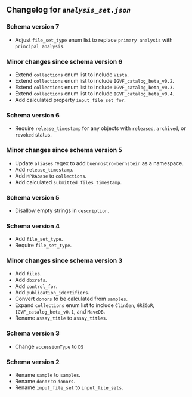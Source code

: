 ## Changelog for *`analysis_set.json`*

### Schema version 7

* Adjust `file_set_type` enum list to replace `primary analysis` with `principal analysis`.

### Minor changes since schema version 6

* Extend `collections` enum list to include `Vista`.
* Extend `collections` enum list to include `IGVF_catalog_beta_v0.2`.
* Extend `collections` enum list to include `IGVF_catalog_beta_v0.3`.
* Extend `collections` enum list to include `IGVF_catalog_beta_v0.4`.
* Add calculated property `input_file_set_for`.

### Schema version 6

* Require `release_timestamp` for any objects with `released`, `archived`, or `revoked` status.

### Minor changes since schema version 5

* Update `aliases` regex to add `buenrostro-bernstein` as a namespace.
* Add `release_timestamp`.
* Add `MPRAbase` to `collections`.
* Add calculated `submitted_files_timestamp`.

### Schema version 5

* Disallow empty strings in `description`.

### Schema version 4

* Add `file_set_type`.
* Require `file_set_type`.

### Minor changes since schema version 3

* Add `files`.
* Add `dbxrefs`.
* Add `control_for`.
* Add `publication_identifiers`.
* Convert `donors` to be calculated from `samples`.
* Expand `collections` enum list to include `ClinGen`, `GREGoR`, `IGVF_catalog_beta_v0.1`, and `MaveDB`.
* Rename `assay_title` to `assay_titles`.

### Schema version 3

* Change `accessionType` to `DS`

### Schema version 2

* Rename `sample` to `samples`.
* Rename `donor` to `donors`.
* Rename `input_file_set` to `input_file_sets`.
